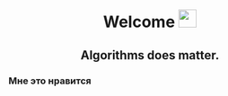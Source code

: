 <h1 align="center"><a>Welcome</a> 
<img src="https://github.com/blackcater/blackcater/raw/main/images/Hi.gif" height="32"/></h1>
<h2 align="center">Algorithms does matter.</h2>

<h3>Мне это нравится</h3>
